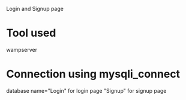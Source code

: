 Login and Signup page

# Tool used
wampserver

# Connection using mysqli_connect
 database name="Login" for login page "Signup" for signup page


